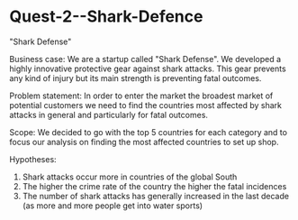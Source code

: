 # Quest-2--Shark-Defence

"Shark Defense"

Business case:
We are a startup called "Shark Defense". We developed a highly innovative protective gear against shark attacks.
This gear prevents any kind of injury but its main strength is preventing fatal outcomes.

Problem statement: 
In order to enter the market the broadest market of potential customers we need to find the countries most affected by shark attacks in general and particularly for fatal outcomes.

Scope:
We decided to go with the top 5 countries for each category and to focus our analysis on finding the most affected countries to set up shop.

Hypotheses:
1. Shark attacks occur more in countries of the global South
2. The higher the crime rate of the country the higher the fatal incidences
3. The number of shark attacks has generally increased in the last decade (as more and more people get into water sports)

